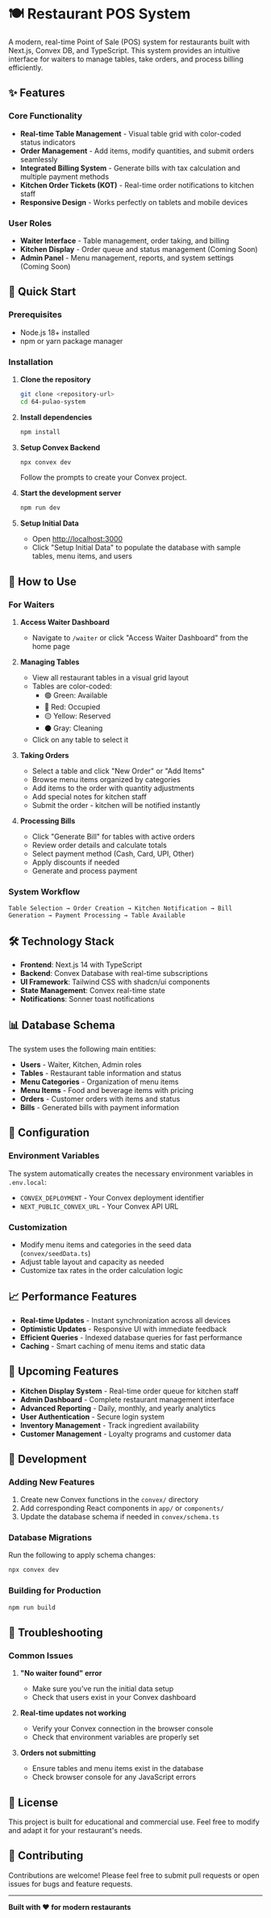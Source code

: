 # 🍽️ Restaurant POS System

A modern, real-time Point of Sale (POS) system for restaurants built with Next.js, Convex DB, and TypeScript. This system provides an intuitive interface for waiters to manage tables, take orders, and process billing efficiently.

## ✨ Features

### Core Functionality
- **Real-time Table Management** - Visual table grid with color-coded status indicators
- **Order Management** - Add items, modify quantities, and submit orders seamlessly
- **Integrated Billing System** - Generate bills with tax calculation and multiple payment methods
- **Kitchen Order Tickets (KOT)** - Real-time order notifications to kitchen staff
- **Responsive Design** - Works perfectly on tablets and mobile devices

### User Roles
- **Waiter Interface** - Table management, order taking, and billing
- **Kitchen Display** - Order queue and status management (Coming Soon)
- **Admin Panel** - Menu management, reports, and system settings (Coming Soon)

## 🚀 Quick Start

### Prerequisites
- Node.js 18+ installed
- npm or yarn package manager

### Installation

1. **Clone the repository**
   ```bash
   git clone <repository-url>
   cd 64-pulao-system
   ```

2. **Install dependencies**
   ```bash
   npm install
   ```

3. **Setup Convex Backend**
   ```bash
   npx convex dev
   ```
   Follow the prompts to create your Convex project.

4. **Start the development server**
   ```bash
   npm run dev
   ```

5. **Setup Initial Data**
   - Open [http://localhost:3000](http://localhost:3000)
   - Click "Setup Initial Data" to populate the database with sample tables, menu items, and users

## 📱 How to Use

### For Waiters

1. **Access Waiter Dashboard**
   - Navigate to `/waiter` or click "Access Waiter Dashboard" from the home page

2. **Managing Tables**
   - View all restaurant tables in a visual grid layout
   - Tables are color-coded:
     - 🟢 Green: Available
     - 🔴 Red: Occupied
     - 🟡 Yellow: Reserved
     - ⚫ Gray: Cleaning
   - Click on any table to select it

3. **Taking Orders**
   - Select a table and click "New Order" or "Add Items"
   - Browse menu items organized by categories
   - Add items to the order with quantity adjustments
   - Add special notes for kitchen staff
   - Submit the order - kitchen will be notified instantly

4. **Processing Bills**
   - Click "Generate Bill" for tables with active orders
   - Review order details and calculate totals
   - Select payment method (Cash, Card, UPI, Other)
   - Apply discounts if needed
   - Generate and process payment

### System Workflow

```
Table Selection → Order Creation → Kitchen Notification → Bill Generation → Payment Processing → Table Available
```

## 🛠️ Technology Stack

- **Frontend**: Next.js 14 with TypeScript
- **Backend**: Convex Database with real-time subscriptions
- **UI Framework**: Tailwind CSS with shadcn/ui components
- **State Management**: Convex real-time state
- **Notifications**: Sonner toast notifications

## 📊 Database Schema

The system uses the following main entities:

- **Users** - Waiter, Kitchen, Admin roles
- **Tables** - Restaurant table information and status
- **Menu Categories** - Organization of menu items
- **Menu Items** - Food and beverage items with pricing
- **Orders** - Customer orders with items and status
- **Bills** - Generated bills with payment information

## 🔧 Configuration

### Environment Variables
The system automatically creates the necessary environment variables in `.env.local`:
- `CONVEX_DEPLOYMENT` - Your Convex deployment identifier
- `NEXT_PUBLIC_CONVEX_URL` - Your Convex API URL

### Customization
- Modify menu items and categories in the seed data (`convex/seedData.ts`)
- Adjust table layout and capacity as needed
- Customize tax rates in the order calculation logic

## 📈 Performance Features

- **Real-time Updates** - Instant synchronization across all devices
- **Optimistic Updates** - Responsive UI with immediate feedback
- **Efficient Queries** - Indexed database queries for fast performance
- **Caching** - Smart caching of menu items and static data

## 🚧 Upcoming Features

- **Kitchen Display System** - Real-time order queue for kitchen staff
- **Admin Dashboard** - Complete restaurant management interface
- **Advanced Reporting** - Daily, monthly, and yearly analytics
- **User Authentication** - Secure login system
- **Inventory Management** - Track ingredient availability
- **Customer Management** - Loyalty programs and customer data

## 📝 Development

### Adding New Features
1. Create new Convex functions in the `convex/` directory
2. Add corresponding React components in `app/` or `components/`
3. Update the database schema if needed in `convex/schema.ts`

### Database Migrations
Run the following to apply schema changes:
```bash
npx convex dev
```

### Building for Production
```bash
npm run build
```

## 🐛 Troubleshooting

### Common Issues

1. **"No waiter found" error**
   - Make sure you've run the initial data setup
   - Check that users exist in your Convex dashboard

2. **Real-time updates not working**
   - Verify your Convex connection in the browser console
   - Check that environment variables are properly set

3. **Orders not submitting**
   - Ensure tables and menu items exist in the database
   - Check browser console for any JavaScript errors

## 📄 License

This project is built for educational and commercial use. Feel free to modify and adapt it for your restaurant's needs.

## 🤝 Contributing

Contributions are welcome! Please feel free to submit pull requests or open issues for bugs and feature requests.

---

**Built with ❤️ for modern restaurants**
